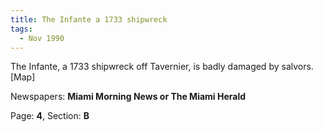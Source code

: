 ```yaml
---  
title: The Infante a 1733 shipwreck  
tags:  
  - Nov 1990  
---  
```

  
The Infante, a 1733 shipwreck off Tavernier, is badly damaged by salvors. [Map]  
  
Newspapers: **Miami Morning News or The Miami Herald**  
  
Page: **4**, Section: **B** 

